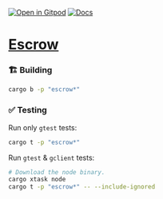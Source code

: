 [![Open in Gitpod](https://img.shields.io/badge/Open_in-Gitpod-white?logo=gitpod)](https://gitpod.io/#FOLDER=escrow/https://github.com/gear-foundation/dapps)
[![Docs](https://img.shields.io/github/actions/workflow/status/gear-foundation/dapps/contracts-docs.yml?logo=rust&label=docs)](https://dapps.gear.rs/escrow_io)

# [Escrow](https://wiki.gear-tech.io/docs/examples/escrow)

### 🏗️ Building

```sh
cargo b -p "escrow*"
```

### ✅ Testing

Run only `gtest` tests:
```sh
cargo t -p "escrow*"
```

Run `gtest` & `gclient` tests:
```sh
# Download the node binary.
cargo xtask node
cargo t -p "escrow*" -- --include-ignored
```
